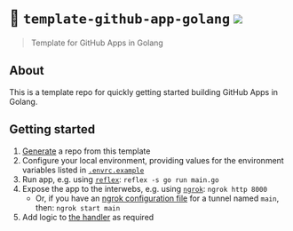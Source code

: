 # :rainbow: `template-github-app-golang` ![](https://github.com/swinton/template-github-app-golang/workflows/Build/badge.svg)
> Template for GitHub Apps in Golang

## About

This is a template repo for quickly getting started building GitHub Apps in Golang.

## Getting started

1. [Generate](../../generate) a repo from this template
1. Configure your local environment, providing values for the environment variables listed in [`.envrc.example`](.envrc.example)
1. Run app, e.g. using [`reflex`](https://github.com/cespare/reflex): `reflex -s go run main.go`
1. Expose the app to the interwebs, e.g. using [`ngrok`](https://ngrok.com): `ngrok http 8000`
    - Or, if you have an [ngrok configuration file](https://ngrok.com/docs#config) for a tunnel named `main`, then: `ngrok start main`
1. Add logic to [the handler](main.go) as required
